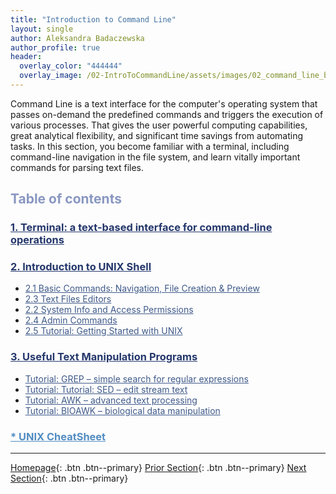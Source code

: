 ```yaml
---
title: "Introduction to Command Line"
layout: single
author: Aleksandra Badaczewska
author_profile: true
header:
  overlay_color: "444444"
  overlay_image: /02-IntroToCommandLine/assets/images/02_command_line_banner.png
---
```


Command Line is a text interface for the computer's operating system that passes on-demand the predefined commands and triggers the execution of various processes. That gives the user powerful computing capabilities, great analytical flexibility, and significant time savings from automating tasks. In this section, you become familiar with a terminal, including command-line navigation in the file system, and learn vitally important commands for parsing text files.


## <span style="color: #8997c1;">Table of contents</span>

### **<a href="01-terminal-basics" style="color: #24376b;">1. Terminal: a text-based interface for command-line operations</a>**

### **<a href="02-intro-to-unix-shell" style="color: #24376b;">2. Introduction to UNIX Shell</a>**
* <a href="02A-basic-commands" style="color: #3f5a8a;">2.1 Basic Commands: Navigation, File Creation & Preview</a>
* <a href="02B-text-files-editors" style="color: #3f5a8a;">2.3 Text Files Editors</a>
* <a href="02C-unix-system-info-permissions" style="color: #3f5a8a;">2.2 System Info and Access Permissions</a>
* <a href="02D-admin-commands" style="color: #3f5a8a;">2.4 Admin Commands</a>
* <a href="02E-tutorial-unix-getting-started" style="color: #3f5a8a;">2.5 Tutorial: Getting Started with UNIX</a>

### **<a href="03-text-manipulation-programs" style="color: #24376b;">3. Useful Text Manipulation Programs</a>**
  * <a href="03A-tutorial-unix-grep" style="color: #3f5a8a;">Tutorial: GREP – simple search for regular expressions</a>
  * <a href="03B-tutorial-unix-sed" style="color: #3f5a8a;">Tutorial: Tutorial: SED – edit stream text</a>
  * <a href="3C-tutorial-unix-awk" style="color: #3f5a8a;">Tutorial: AWK – advanced text processing</a>
  * <a href="03D-tutorial-unix-bioawk" style="color: #3f5a8a;">Tutorial: BIOAWK – biological data manipulation</a>

### <a href="04-unix-cheat-sheet" style="color: #518cc2;">* UNIX CheatSheet</a>
---

[Homepage](../index.md){: .btn  .btn--primary}
[Prior Section](../01-IntroToDataScience/00-IntroToDataScience-LandingPage){: .btn  .btn--primary}
[Next Section](../03-SetUpComputingMachine/00-SetUpComputingMachine-LandingPage){: .btn  .btn--primary}
